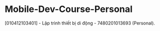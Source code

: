 # Mobile-Dev-Course-Personal
[010412103401] - Lập trình thiết bị di động - 7480201013693 (Personal).
